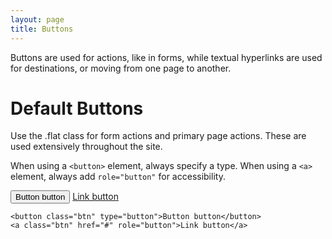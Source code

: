 ```yaml
---
layout: page
title: Buttons
---
```


Buttons are used for actions, like in forms, while textual hyperlinks are used for destinations, or moving from one page to another.

# Default Buttons

Use the .flat class for form actions and primary page actions. These are used extensively throughout the site.

When using a `<button>` element, always specify a type. When using a `<a>` element, always add `role="button"` for accessibility.

<button class="btn" type="button">Button button</button>
<a class="btn" href="#" role="button">Link button</a>

```
<button class="btn" type="button">Button button</button>
<a class="btn" href="#" role="button">Link button</a>
```
